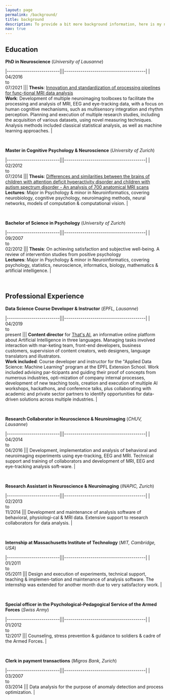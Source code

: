 ```yaml
---
layout: page
permalink: /background/
title: background
description: To provide a bit more background information, here is my not so straightforward path through the academic and professional world.
nav: true
---
```

## Education

**<span style="color: var(--global-theme-color)">PhD in Neuroscience</span>** (*University of Lausanne*)

|--------------------------|||----------------------------------------|
| 04/2016<br>to<br>07/2021 ||| **Thesis**: <a href="/assets/pdf/Thesis_2021_PhD_Notter.pdf">Innovation and standardization of processing pipelines for func-tional MRI data analysis</a><br>**Work**: Development of multiple neuroimaging toolboxes to facilitate the processing and analysis of MRI, EEG and eye-tracking data, with a focus on human cognitive mechanisms, such as multisensory integration and rhythm perception. Planning and execution of multiple research studies, including the acquisition of various datasets, using novel measuring techniques. Analysis methods included classical statistical analysis, as well as machine learning approaches.    |

<br>

**<span style="color: var(--global-theme-color)">Master in Cognitive Psychology & Neuroscience</span>** (*University of Zurich*)

|--------------------------|||----------------------------------------|
| 02/2012<br>to<br>07/2014 ||| **Thesis**: <a href="/assets/pdf/Thesis_2014_Master_Notter.pdf">Differences and similarities between the brains of children with attention deficit hyperactivity disorder and children with autism spectrum disorder - An analysis of 700 anatomical MRI scans</a><br>**Lectures**: Major in Psychology & minor in Neuroinformatics, covering neurobiology, cognitive psychology, neuroimaging methods, neural networks, models of computation & computational vision.    |

<br>

**<span style="color: var(--global-theme-color)">Bachelor of Science in Psychology</span>** (*University of Zurich*)

|--------------------------|||----------------------------------------|
| 09/2007<br>to<br>02/2012 ||| **Thesis**: On achieving satisfaction and subjective well-being. A review of intervention studies from positive psychology<br>**Lectures**: Major in Psychology & minor in Neuroinformatics, covering psychology, statistics, neuroscience, informatics, biology, mathematics & artificial intelligence.    |

<br>

## Professional Experience

**<span style="color: var(--global-theme-color)">Data Science Course Developer & Instructor</span>** (*EPFL, Lausanne*)

|--------------------------|||----------------------------------------|
| 04/2019<br>to<br>present ||| **Content director** for <a href="https://www.thats-ai.org/">That's AI</a>, an informative online platform about Artificial Intelligence in three languages. Managing tasks involved interaction with mar-keting team, front-end developers, business customers, supervision of content creators, web designers, language translators and illustrators.<br>**Work included**: Course developer and instructor for the "Applied Data Science: Machine Learning" program at the EPFL Extension School. Work included advising par-ticipants and guiding their proof of concepts from numerous industries, opti-mization of company internal processes, development of new teaching tools, creation and execution of multiple AI workshops, hackathons, and conference talks, plus collaborating with academic and private sector partners to identify opportunities for data-driven solutions across multiple industries.    |

<br>

**<span style="color: var(--global-theme-color)">Research Collaborator in Neuroscience & Neuroimaging</span>** (*CHUV, Lausanne*)

|--------------------------|||----------------------------------------|
| 04/2014<br>to<br>04/2016 ||| Development, implementation and analysis of behavioral and neuroimaging experiments using eye-tracking, EEG and MRI. Technical support and training of collaborators and development of MRI, EEG and eye-tracking analysis soft-ware.    |

<br>

**<span style="color: var(--global-theme-color)">Research Assistant in Neuroscience & Neuroimaging</span>** (*INAPIC, Zurich*)

|--------------------------|||----------------------------------------|
| 02/2013<br>to<br>11/2014 ||| Development and maintenance of analysis software of behavioral, physiologi-cal & MRI data. Extensive support to research collaborators for data analysis.    |

<br>

**<span style="color: var(--global-theme-color)">Internship at Massachusetts Institute of Technology</span>** (*MIT, Cambridge, USA*)

|--------------------------|||----------------------------------------|
| 01/2011<br>to<br>05/2011 ||| Design and execution of experiments, technical support, teaching & implemen-tation and maintenance of analysis software. The internship was extended for another month due to very satisfactory work.    |

<br>

**<span style="color: var(--global-theme-color)">Special officer in the Psychological-Pedagogical Service of the Armed Forces</span>** (*Swiss Army*)

|--------------------------|||----------------------------------------|
| 01/2012<br>to<br>12/2017 ||| Counseling, stress prevention & guidance to soldiers & cadre of the Armed Forces.    |

<br>

**<span style="color: var(--global-theme-color)">Clerk in payment transactions</span>** (*Migros Bank, Zurich*)

|--------------------------|||----------------------------------------|
| 03/2007<br>to<br>03/2014 ||| Data analysis for the purpose of anomaly detection and process optimization.    |
